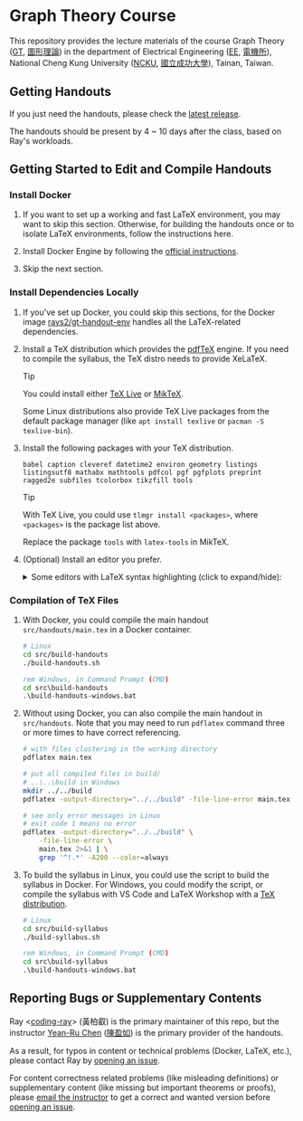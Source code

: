 # Graph Theory Course

This repository provides the lecture materials of the course Graph Theory ([GT](https://class-qry.acad.ncku.edu.tw/crm/course_map/course.php?dept=N2&cono=N258400&lang=en), [圖形理論](https://class-qry.acad.ncku.edu.tw/crm/course_map/course.php?dept=N2&cono=N258400)) in the department of Electrical Engineering ([EE](https://www.ee.ncku.edu.tw/en/), [電機所](https://www.ee.ncku.edu.tw/)), National Cheng Kung University ([NCKU](https://www.ncku.edu.tw/), [國立成功大學](https://www.ncku.edu.tw/?Lang=zh-tw)), Tainan, Taiwan.

## Getting Handouts

If you just need the handouts, please check the [latest release](https://github.com/coding-ray/gt-course/releases/latest).

The handouts should be present by 4 ~ 10 days after the class, based on Ray's workloads.

## Getting Started to Edit and Compile Handouts

### Install Docker

1. If you want to set up a working and fast LaTeX environment, you may want to skip this section. Otherwise, for building the handouts once or to isolate LaTeX environments, follow the instructions here.

1. Install Docker Engine by following the [official instructions](https://docs.docker.com/engine/install/).

1. Skip the next section.

### Install Dependencies Locally

1.  If you've set up Docker, you could skip this sections, for the Docker image [rays2/gt-handout-env](https://hub.docker.com/r/rays2/gt-handout-env) handles all the LaTeX-related dependencies.

1.  Install a TeX distribution which provides the [pdfTeX](https://tug.org/applications/pdftex/) engine. If you need to compile the syllabus, the TeX distro needs to provide XeLaTeX.

    > [!TIP]
    > You could install either [TeX Live](https://www.tug.org/texlive/) or [MikTeX](https://miktex.org/download).
    >
    > Some Linux distributions also provide TeX Live packages from the default package manager (like `apt install texlive` or `pacman -S texlive-bin`).

1.  Install the following packages with your TeX distribution.

    <!--
    When building a Docker image as the environment, the script accesses this package list, so make sure this list covers all required packages to build handouts in a Docker container.

    Also, make sure the div tag is at two lines before the single-line package list.
    -->

    <div id="package-list"></div>

    ```
    babel caption cleveref datetime2 environ geometry listings listingsutf8 mathabx mathtools pdfcol pgf pgfplots preprint ragged2e subfiles tcolorbox tikzfill tools
    ```

    > [!TIP]
    > With TeX Live, you could use `tlmgr install <packages>`, where `<packages>` is the package list above.
    >
    > Replace the package `tools` with `latex-tools` in MikTeX.

1.  (Optional) Install an editor you prefer.
    <details>
    <summary>Some editors with LaTeX syntax highlighting (click to expand/hide):</summary>

    Terminal:

    1. [Emacs with AUCTeX](https://tex.stackexchange.com/a/356)
    1. [Vim/gVim](https://www.vim.org/), [Neovim](https://neovim.io/), [MacVim](https://macvim.org/) (macOS) with [vim-latex](https://vim-latex.sourceforge.net/)
    1. [Nano](https://www.nano-editor.org/)
    1. [Sublime Text](https://www.sublimetext.com/)

    Simple GUI:

    1. [Notepadqq](https://notepadqq.com/s/)
    1. [Notepad++](https://notepad-plus-plus.org/)

    Comprehensive GUI, IDE:

    1. [Visual Studio Code](https://code.visualstudio.com/) (VS Code), [VSCodium](https://vscodium.com/)
    1. [TexMaker](https://www.xm1math.net/texmaker/)
    1. [TeXstudio](https://www.texstudio.org/)
    1. [TeXworks](https://tug.org/texworks/)
    </details>

### Compilation of TeX Files

<div id="docker-handout"></div>

1.  With Docker, you could compile the main handout `src/handouts/main.tex` in a Docker container.

    ```bash
    # Linux
    cd src/build-handouts
    ./build-handouts.sh
    ```

    ```bat
    rem Windows, in Command Prompt (CMD)
    cd src\build-handouts
    .\build-handouts-windows.bat
    ```

1.  Without using Docker, you can also compile the main handout in `src/handouts`. Note that you may need to run `pdflatex` command three or more times to have correct referencing.

    ```bash
    # with files clustering in the working directory
    pdflatex main.tex

    # put all compiled files in build/
    # ..\..\build in Windows
    mkdir ../../build
    pdflatex -output-directory="../../build" -file-line-error main.tex

    # see only error messages in Linux
    # exit code 1 means no error
    pdflatex -output-directory="../../build" \
        -file-line-error \
        main.tex 2>&1 | \
        grep '^!.*' -A200 --color=always
    ```

1.  To build the syllabus in Linux, you could use the script to build the syllabus in Docker. For Windows, you could modify the script, or compile the syllabus with VS Code and LaTeX Workshop with a [TeX distribution](#install-dependencies-locally).
    ```bash
    # Linux
    cd src/build-syllabus
    ./build-syllabus.sh
    ```
    ```bat
    rem Windows, in Command Prompt (CMD)
    cd src\build-syllabus
    .\build-handouts-windows.bat
    ```

## Reporting Bugs or Supplementary Contents

Ray <[coding-ray](https://github.com/coding-ray)> (黃柏叡) is the primary maintainer of this repo, but the instructor [Yean-Ru Chen](https://www.ee.ncku.edu.tw/en/teacher/index2.php?teacher_id=162) ([陳盈如](https://www.ee.ncku.edu.tw/teacher/index2.php?teacher_id=162)) is the primary provider of the handouts.

As a result, for typos in content or technical problems (Docker, LaTeX, etc.), please contact Ray by [opening an issue](https://github.com/coding-ray/gt-course/issues).

For content correctness related problems (like misleading definitions) or supplementary content (like missing but important theorems or proofs), please [email the instructor](https://www.ee.ncku.edu.tw/teacher/index2.php?teacher_id=162) to get a correct and wanted version before [opening an issue](https://github.com/coding-ray/gt-course/issues).

